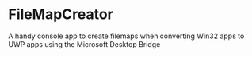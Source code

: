 # FileMapCreator
A handy console app to create filemaps when converting Win32 apps to UWP apps using the Microsoft Desktop Bridge
